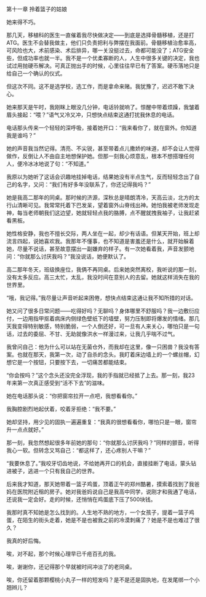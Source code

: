 第十一章 拎着篮子的姑娘

她来得不巧。

那几天，移植科的医生一直催着我尽快做决定——到底是选择骨髓移植，还是打ATG。医生不会替我做主，他们只负责把利与弊摆在我面前。骨髓移植治愈率高，可风险也大，术前感染、术后排异，哪一关没挺过去，命都可能没了；ATG安全些，但成功率也就一半。我不是一个优柔寡断的人，人生中很多关键的决定，我也试过用抛硬币解决。可真正抛出手的时候，心里往往早已有了答案。硬币落地只是给自己一个确认的仪式。

但这次不同。这不是选学校，选工作，而是拿命来赌。我犹豫了，迟迟不敢下决心。

她来那天是午时，我刚眯上眼没几分钟，电话铃就响了。惊醒中带着烦躁，我皱着眉头接起：“喂？”语气又冷又冲，只想快点结束这通打扰我休息的电话。

电话那头传来一个轻轻的深呼吸，接着她开口：“我来看你了，就在窗外。你知道我是谁吗？”

她的声音我当然记得。清亮、不尖锐，甚至带着点儿撒娇的味道，却不会让人觉得做作，反倒让人不由自主地想保护她。但那一刻我心烦意乱，根本不想搭理任何人，便冷冰冰地说了句：“不知道。”

我原以为她听了这话会识趣地挂掉电话，结果她没有半点生气，反而轻轻念出了自己的名字，又问：“我们有好多年没联系了，你还记得我吗？”

她是我高二那年的同桌。那时候的济源，深秋总是晴朗清冷，天高云淡，北方的太行山清晰可见。我常常托着下巴发呆，望着窗外山脊线出神。她怕我被老师发现走神，每当老师朝我们这边望，她就轻轻点我的胳膊，点不醒就拽我袖子，让我赶紧看黑板。

她性格安静，我也不擅长交际，两人坐在一起，却少有话语。但某天开始，班上却流言四起，说她喜欢我。我那年不懂事，也不知道是害羞还是什么，就开始躲着她，尽量不说话，甚至故意摆出一副嫌弃的样子。有一次她看着我，声音发颤地问：“你就那么讨厌我吗？”我没说话，她便默认了。

高二那年冬天，班级换座位，我俩不再同桌。后来她突然离校，我听说的那一刻，没有太多反应。高三太忙，太乱，我没时间在意别人的去留。她就这样消失在我的世界里。

“哦，我记得。”我尽量让声音听起来困倦，想快点结束这通让我不知所措的对话。

她又问了很多日常问题——吃得好吗？无聊吗？身体哪里不舒服吗？我一边敷衍应付，一边用指甲抠着病床内侧绿色壁纸下的墙壁，努力压制即将爆发的情绪。那几天我变得特别敏感，特别脆弱，一个人倒还好，可一旦有人来关心，哪怕只是一句话，过去的委屈、不甘、无助就像洪水一样漫过来，让我几乎喘不过气。

我曾问自己：他为什么可以站在无菌仓外，而我却在这里，像一只困兽？我没有答案。也就在那天，我第一次，动了自杀的念头。我盯着床边墙上的一个螺丝帽，幻想它是一个按钮，只要按下去，一切痛苦都能结束。

“你会按吗？”这个念头还没完全浮现，我的手指就已经抵了上去。那一刻，我23年来第一次真正感受到“活不下去”的滋味。

她在电话那头说：“你把窗帘拉开一点吧，我想看看你。”

我胸腔剧烈地起伏着，咬着牙拒绝：“我不要。”

她却坚持，用少见的固执一遍遍重复：“我真的很想看看你，哪怕只是一眼，窗帘升一点点就好。”

那一刻，我忽然想起很多年前她的那句：“你就那么讨厌我吗？”同样的颤音，听得我心一软。但转念又骂自己：“都这样了，还心疼别人干嘛？”

“我要休息了。”我咬牙切齿地说，不给她再开口的机会，直接挂断了电话，蒙头钻进被子，逃进一个只有我自己的世界。

后来我才知道，那天她带着一篮子鸡蛋，顶着正午的郑州酷暑，摸索着找到了我爸妈在医院附近租的房子。她对我爸妈说自己是我高中同学，说刚才和我通了电话，还说我一定会好。走的时候，还悄悄在鸡蛋底下压了500块钱。

我那时真不知她是怎么找到的。人生地不熟的地方，一个女孩子，提着一篮子鸡蛋，在陌生的街头走着，她是不是也被我之前的冷漠刺痛了？她是不是也难过了很久？

我真的好后悔。

唉，对不起，那个时候心理早已千疮百孔的我。

唉，谢谢你，还记得那个早就被时间冲淡了的老同桌。

唉，你还留着那颗樱桃小丸子一样的短发吗？是不是还是固执地，在发尾绑一个小翘辫儿？


